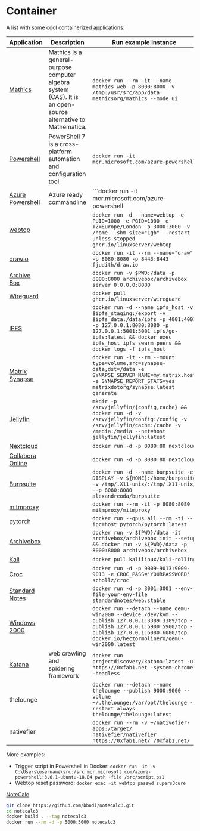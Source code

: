 
# Container

A list with some cool containerized applications:

| Application                                                                        | Description                                                                                                  | Run example instance                                                                                                                                                                                                                        |
|------------------------------------------------------------------------------------|--------------------------------------------------------------------------------------------------------------|---------------------------------------------------------------------------------------------------------------------------------------------------------------------------------------------------------------------------------------------|
| [Mathics](https://hub.docker.com/r/mathicsorg/mathics)                             | Mathics is a general-purpose computer algebra system (CAS). It is an open-source alternative to Mathematica. | ```docker run --rm -it --name mathics-web -p 8000:8000 -v /tmp:/usr/src/app/data mathicsorg/mathics --mode ui```                                                                                                                            |
| [Powershell](https://mcr.microsoft.com/en-us/product/powershell/about)             | PowerShell 7 is a cross-platform automation and configuration tool.                                          | ```docker run -it mcr.microsoft.com/azure-powershell```                                                                                                                                                                                     |
| [Azure Powershell](https://mcr.microsoft.com/en-us/product/azure-powershell/about) | Azure ready commandline                                                                                      | ```docker run -it mcr.microsoft.com/azure-powershell|```                                                                                                                                                                                    |
| [webtop](https://github.com/linuxserver/docker-webtop)                             |                                                                                                              | ```docker run -d --name=webtop -e PUID=1000 -e PGID=1000 -e TZ=Europe/London -p 3000:3000 -v /home --shm-size="1gb" --restart unless-stopped ghcr.io/linuxserver/webtop```                                                                  |
| [drawio](https://github.com/fjudith/docker-draw.io)                                |                                                                                                              | ```docker run -it --rm --name="draw" -p 8080:8080 -p 8443:8443 fjudith/draw.io```                                                                                                                                                           |
| [Archive Box](https://github.com/ArchiveBox/ArchiveBox)                            |                                                                                                              | ```docker run -v $PWD:/data -p 8000:8000 archivebox/archivebox server 0.0.0.0:8000```                                                                                                                                                       |
| [Wireguard](https://github.com/linuxserver/docker-wireguard)                       |                                                                                                              | ```docker pull ghcr.io/linuxserver/wireguard```                                                                                                                                                                                             |
| [IPFS](https://registry.hub.docker.com/r/ipfs/go-ipfs)                             |                                                                                                              | ```docker run -d --name ipfs_host -v $ipfs_staging:/export -v $ipfs_data:/data/ipfs -p 4001:4001 -p 127.0.0.1:8080:8080 -p 127.0.0.1:5001:5001 ipfs/go-ipfs:latest && docker exec ipfs_host ipfs swarm peers && docker logs -f ipfs_host``` |
| [Matrix Synapse](https://registry.hub.docker.com/r/matrixdotorg/synapse/)          |                                                                                                              | ```docker run -it --rm --mount type=volume,src=synapse-data,dst=/data -e SYNAPSE_SERVER_NAME=my.matrix.host -e SYNAPSE_REPORT_STATS=yes matrixdotorg/synapse:latest generate```                                                             |
| [Jellyfin](https://github.com/jellyfin/jellyfin)                                   |                                                                                                              | ```mkdir -p /srv/jellyfin/{config,cache} && docker run -d -v /srv/jellyfin/config:/config -v /srv/jellyfin/cache:/cache -v /media:/media --net=host jellyfin/jellyfin:latest```                                                             |
| [Nextcloud](https://hub.docker.com/_/nextcloud/)                                   |                                                                                                              | ```docker run -d -p 8080:80 nextcloud```                                                                                                                                                                                                    |
| [Collabora Online](https://www.collaboraoffice.com/code/docker)                    |                                                                                                              | ```docker run -d -p 8080:80 nextcloud```                                                                                                                                                                                                    |
| [Burpsuite](https://portswigger.net/burp)                                          |                                                                                                              | ```docker run -d --name burpsuite -e DISPLAY -v ${HOME}:/home/burpsuite -v /tmp/.X11-unix/:/tmp/.X11-unix/ --p 8080:8080 alexandreoda/burpsuite```                                                                                          |
| [mitmproxy](https://mitmproxy.org/)                                                |                                                                                                              | ```docker run --rm -it -p 8080:8080 mitmproxy/mitmproxy```                                                                                                                                                                                  |
| [pytorch](https://pytorch.org/)                                                    |                                                                                                              | ```docker run --gpus all --rm -ti --ipc=host pytorch/pytorch:latest```                                                                                                                                                                      |
| [Archivebox](https://archivebox.io/)                                               |                                                                                                              | ```docker run -v ${PWD}/data -it archivebox/archivebox init --setup && docker run -v ${PWD}/data -p 8000:8000 archivebox/archivebox```                                                                                                      |
| [Kali](https://www.kali.org/)                                                      |                                                                                                              | ```docker pull kalilinux/kali-rolling```                                                                                                                                                                                                    |
| [Croc](https://schollz.com/software/croc/)                                         |                                                                                                              | ```docker run -d -p 9009-9013:9009-9013 -e CROC_PASS='YOURPASSWORD' schollz/croc```                                                                                                                                                         |
| [Standard Notes](https://standardnotes.com/)                                       |                                                                                                              | ```docker run -d -p 3001:3001 --env-file=your-env-file standardnotes/web:stable```                                                                                                                                                          |
| [Windows 2000](https://hub.docker.com/r/hectormolinero/qemu-win2000)               |                                                                                                              | ```docker run --detach --name qemu-win2000 --device /dev/kvm --publish 127.0.0.1:3389:3389/tcp --publish 127.0.0.1:5900:5900/tcp --publish 127.0.0.1:6080:6080/tcp docker.io/hectormolinero/qemu-win2000:latest```                          |
| [Katana](https://github.com/projectdiscovery/katana)                               | web crawling and spidering framework                                                                         | ```docker run projectdiscovery/katana:latest -u https://0xfab1.net -system-chrome -headless```                                                                                                                                              |
| thelounge                                                                          |                                                                                                              | ```docker run --detach --name thelounge --publish 9000:9000 --volume ~/.thelounge:/var/opt/thelounge --restart always thelounge/thelounge:latest```                                                                                         |
| nativefier                                                                         |                                                                                                              | ```docker run --rm -v ~/nativefier-apps:/target/ nativefier/nativefier https://0xfab1.net/ /0xfab1.net/```                                                                                                                                  |

More examples:

- Trigger script in Powershell in Docker: ```docker run -it -v C:\Users\username\src:/src mcr.microsoft.com/azure-powershell:3.6.1-ubuntu-18.04 pwsh -file /src/script.ps1```
- Webtop reset password: ```docker exec -it webtop passwd supers3cure```

[NoteCalc](https://github.com/bbodi/notecalc3)

``` sh
git clone https://github.com/bbodi/notecalc3.git
cd notecalc3
docker build . --tag notecalc3
docker run --rm -d -p 5000:5000 notecalc3
```
